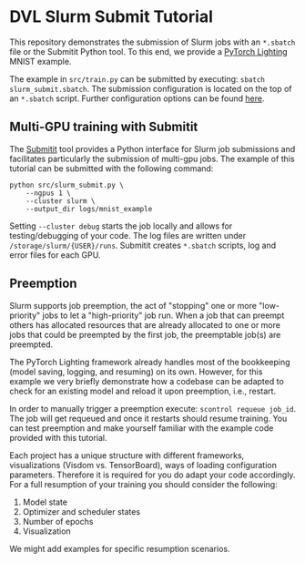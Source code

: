 # DVL Slurm Submit Tutorial

This repository demonstrates the submission of Slurm jobs with an `*.sbatch` file or the Submitit Python tool. To this end, we provide a [PyTorch Lighting](https://github.com/PyTorchLightning/pytorch-lightning) MNIST example.

The example in `src/train.py` can be submitted by executing: `sbatch slurm_submit.sbatch`. The submission configuration is located on the top of an `*.sbatch` script. Further configuration options can be found [here](https://slurm.schedmd.com/sbatch.html).

## Multi-GPU training with Submitit

The [Submitit](https://github.com/facebookincubator/submitit) tool provides a Python interface for Slurm job submissions and facilitates particularly the submission of multi-gpu jobs. The example of this tutorial can be submitted with the following command:

```
python src/slurm_submit.py \
    --ngpus 1 \
    --cluster slurm \
    --output_dir logs/mnist_example
```

Setting `--cluster debug` starts the job locally and allows for testing/debugging of your code. The log files are written under `/storage/slurm/{USER}/runs`. Submitit creates `*.sbatch` scripts, log and error files for each GPU.

## Preemption

Slurm supports job preemption, the act of "stopping" one or more "low-priority" jobs to let a "high-priority" job run. When a job that can preempt others has allocated resources that are already allocated to one or more jobs that could be preempted by the first job, the preemptable job(s) are preempted.

The PyTorch Lighting framework already handles most of the bookkeeping (model saving, logging, and resuming) on its own. However, for this example we very briefly demonstrate how a codebase can be adapted to check for an existing model and reload it upon preemption, i.e., restart.

In order to manually trigger a preemption execute: `scontrol requeue job_id`. The job will get requeued and once it restarts should resume training. You can test preemption and make yourself familiar with the example code provided with this tutorial.

Each project has a unique structure with different frameworks, visualizations (Visdom vs. TensorBoard), ways of loading configuration parameters. Therefore it is required for you do adapt your code accordingly. For a full resumption of your training you should consider the following:

1. Model state
2. Optimizer and scheduler states
3. Number of epochs
4. Visualization

We might add examples for specific resumption scenarios.
